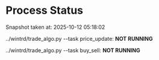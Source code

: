 # Process Status

Snapshot taken at: 2025-10-12 05:18:02

../wintrd/trade_algo.py --task price_update: **NOT RUNNING**

../wintrd/trade_algo.py --task buy_sell: **NOT RUNNING**

